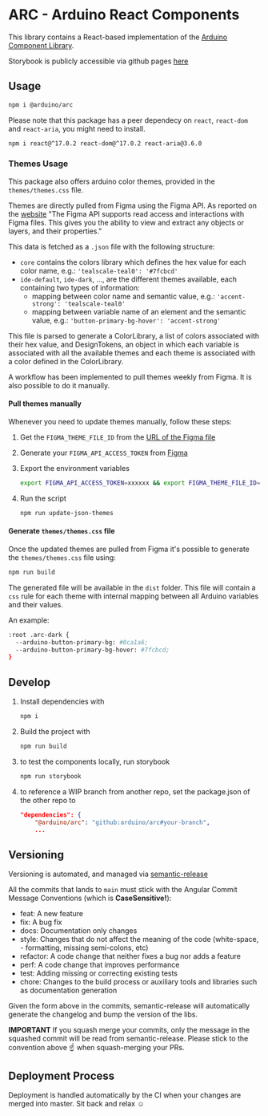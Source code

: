 # ARC - Arduino React Components

This library contains a React-based implementation of the [Arduino Component Library](https://www.figma.com/file/euysycI6QhSSbN7Qvguce8/🎛UI-Controls).

Storybook is publicly accessible via github pages [here](https://arduino.github.io/arc/)

## Usage

```sh
npm i @arduino/arc
```

Please note that this package has a peer dependecy on `react`, `react-dom` and `react-aria`, you might need to install.

```sh
npm i react@^17.0.2 react-dom@^17.0.2 react-aria@3.6.0
```

### Themes Usage
This package also offers arduino color themes, provided in the `themes/themes.css` file.

Themes are directly pulled from Figma using the Figma API. As reported on the [website](https://www.figma.com/developers/api) "The Figma API supports read access and interactions with Figma files. This gives you the ability to view and extract any objects or layers, and their properties."

This data is fetched as a `.json` file with the following structure:
- `core` contains the colors library which defines the hex value for each color name, e.g.: `'tealscale-teal0': '#7fcbcd'`
- `ide-default`, `ide-dark`, ..., are the different themes available, each containing two types of information:
   - mapping between color name and semantic value, e.g.: `'accent-strong': 'tealscale-teal0'`
   - mapping between variable name of an element and the semantic value, e.g.: `'button-primary-bg-hover': 'accent-strong'`

This file is parsed to generate a ColorLibrary, a list of colors associated with their hex value, and DesignTokens, an object in which each variable is associated with all the available themes and each theme is associated with a color defined in the ColorLibrary.

A workflow has been implemented to pull themes weekly from Figma. It is also possible to do it manually.

#### Pull themes manually

Whenever you need to update themes manually, follow these steps:

1. Get the `FIGMA_THEME_FILE_ID` from the [URL of the Figma file](https://www.figma.com/file/c9ZP7fwbfB5GWwr2hWXzwe/Colors---Figma-Tokens?node-id=0%3A1)

2. Generate your `FIGMA_API_ACCESS_TOKEN` from [Figma](https://www.figma.com/developers/api#authentication)

3. Export the environment variables

   ```sh
   export FIGMA_API_ACCESS_TOKEN=xxxxxx && export FIGMA_THEME_FILE_ID=xxxxxx
   ```

4. Run the script
   ```sh
   npm run update-json-themes
   ```


#### Generate `themes/themes.css` file

Once the updated themes are pulled from Figma it's possible to generate the `themes/themes.css` file using:
   ```sh
   npm run build
   ```
The generated file will be available in the `dist` folder. This file will contain a `css` rule for each theme with internal mapping between all Arduino variables and their values. 

An example:
```sh
:root .arc-dark {
  --arduino-button-primary-bg: #0ca1a6;
  --arduino-button-primary-bg-hover: #7fcbcd; 
}
```

## Develop

1. Install dependencies with

   ```sh
   npm i
   ```

2. Build the project with

   ```sh
   npm run build
   ```

3. to test the components locally, run storybook

   ```sh
   npm run storybook
   ```

4. to reference a WIP branch from another repo, set the package.json of the other repo to
   ```json
   "dependencies": {
       "@arduino/arc": "github:arduino/arc#your-branch",
       ...
   ```

## Versioning

Versioning is automated, and managed via [semantic-release](https://github.com/semantic-release/)

All the commits that lands to `main` must stick with the Angular Commit Message Conventions (which is **CaseSensitive!**):

- feat: A new feature
- fix: A bug fix
- docs: Documentation only changes
- style: Changes that do not affect the meaning of the code (white-space, - formatting, missing semi-colons, etc)
- refactor: A code change that neither fixes a bug nor adds a feature
- perf: A code change that improves performance
- test: Adding missing or correcting existing tests
- chore: Changes to the build process or auxiliary tools and libraries such as documentation generation

Given the form above in the commits, semantic-release will automatically generate the changelog and bump the version of the libs.

**IMPORTANT**
If you squash merge your commits, only the message in the squashed commit will be read from semantic-release.
Please stick to the convention above ☝️ when squash-merging your PRs.

## Deployment Process

Deployment is handled automatically by the CI when your changes are merged into master. Sit back and relax ☺️
